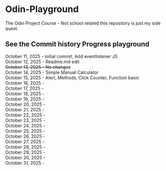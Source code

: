 # Odin-Playground
The Odin Project Course - Not school related this repository is just my side quest.


## See the Commit history Progress playground
October 11, 2025 - initial commit, Add eventlistener JS <br>
October 12, 2025 - Readme.md edit<br>
<del>October 13, 2025 - No changes</del><br>
October 14, 2025 - Simple Manual Calculator <br>
October 15, 2025 - Alert, Methods, Click Counter, Function basic<br>
October 16, 2025 - <br>
October 17, 2025 - <br>
October 18, 2025 - <br>
October 19, 2025 - <br>
October 20, 2025 - <br>
October 21, 2025 - <br>
October 22, 2025 - <br>
October 23, 2025 - <br>
October 24, 2025 - <br>
October 25, 2025 - <br>
October 26, 2025 - <br>
October 27, 2025 - <br>
October 28, 2025 - <br>
October 29, 2025 - <br>
October 30, 2025 - <br>
October 31, 2025 - <br>


